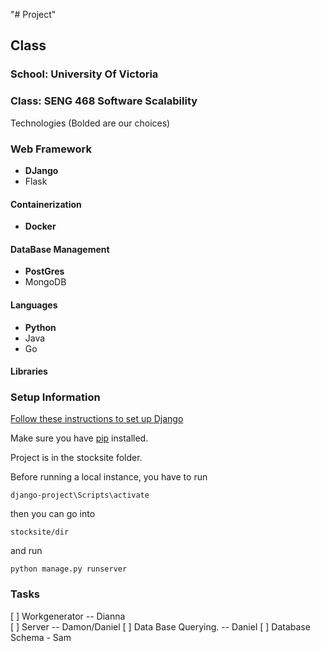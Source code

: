 "# Project" 

## Class 
### School: University Of Victoria  
### Class: SENG 468 Software Scalability 
  
  
Technologies (Bolded are our choices)
### Web Framework
 * **DJango**
 * Flask

#### Containerization  
 * **Docker**

#### DataBase Management 
 * **PostGres**
 * MongoDB
#### Languages
 * **Python**
 * Java
 * Go

#### Libraries



### Setup Information
 [Follow these instructions to set up Django](https://docs.djangoproject.com/en/3.1/topics/install/#installing-official-release)
 
Make sure you have [pip](https://pip.pypa.io/en/stable/) installed.

Project is in the stocksite folder. 

Before running a local instance, you have to run 

```
django-project\Scripts\activate
```

then you can go into 
```
stocksite/dir
```
and run 
```
python manage.py runserver
```

### Tasks
 [ ] Workgenerator -- Dianna  
 [ ] Server -- Damon/Daniel
 [ ] Data Base Querying.  -- Daniel
 [ ] Database Schema  - Sam